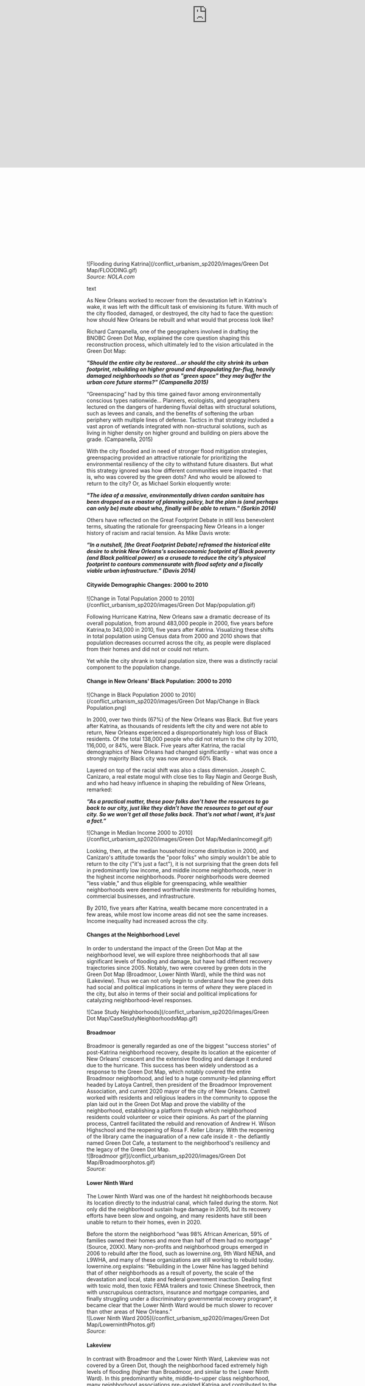 ```yaml
---
layout: post
date:   2020-05-07
image: "/conflict_urbanism_sp2020/images/Green Dot Map/Times-Picayune.png"
title:  "The Land of Sacred Waters: Hydropolitics in the Indian Subcontinent"
author: "Niharika Shekhawat, Pratibha Singh"
---
```



Water is one of the most basic needs for survival, but it also fuels commerce, trade and economic advancements. Water insecurity continues to be an indicator of instability in many regions of the Indian subcontinent, leading to shortage of drinking water, agriculture and food causing forced displacement and destruction of livelihoods. Usually these water bodies help form natural boundaries, and in several cases their access is shared by adjacent entities. The problem between transboundary water bodies is that the upstream regions can at any moment reduce, stop or pollute the flow of water to the downstream regions. This transforms water reserves into a competitive resource giving way to what is known as “Water World wars''. The theme of our project is to understand this hydropolitics in the Indian subcontinent, looking at the different scales of inter- and intra- hydropolitics and their varied repercussions.

This transforms water reserves into a competitive resource giving way to what is known as “***Water World wars***". The theme of our project is to understand this hydropolitics in the Indian subcontinent, looking at the different scales of inter- and intra- hydropolitics and their varied repercussions.


#### Case Study: Indus River


On Feb 20 2019, India decided to block the flow of its water from three tributaries of Indus river into Pakistan, days after the Pulwama terror attack in which 40 soldiers were killed in Kashmir by a suicide bomber from Pakistan.


<div class="iframe-column"><iframe src="http://www.arcgis.com/apps/MapJournal/index.html?appid=b68a9fb1884d4ed48bdcc63cfa3ebaae" style="position:absolute;top:0;left:-175;width:150%;height:800px;" frameborder="0" scrolling="no"></iframe></div>

  <br/>
  <br/>
  <br/>
  <br/>
  <br/>
  <br/>
  <br/>
  <br/>
  <br/>
  <br/>
  <br/>
  <br/>
  <br/>
  <br/>
  <br/>
  <br/>
  <br/>
  <br/>
  <br/>
  <br/>
  <br/>
  <br/>
  <br/>

![Flooding during Katrina](/conflict_urbanism_sp2020/images/Green Dot Map/FLOODING.gif)  
*Source: NOLA.com*  

text



As New Orleans worked to recover from the devastation left in Katrina's wake, it was left with the difficult task of envisioning its future. With much of the city flooded, damaged, or destroyed, the city had to face the question: how should New Orleans be rebuilt and what would that process look like?  

Richard Campanella, one of the geographers involved in drafting the BNOBC Green Dot Map, explained the core question shaping this reconstruction process, which ultimately led to the vision articulated in the Green Dot Map:  

***"Should the entire city be restored...or should the city shrink its urban footprint, rebuilding on higher ground and depopulating far-flug, heavily damaged neighborhoods so that as "green space" they may buffer the urban core future storms?" (Campanella 2015)***

“Greenspacing” had by this time gained favor among environmentally conscious types nationwide… Planners, ecologists, and geographers lectured on the dangers of hardening fluvial deltas with structural solutions, such as levees and canals, and the benefits of softening the urban periphery with multiple lines of defense. Tactics in that strategy included a vast apron of wetlands integrated with non-structural solutions, such as living in higher density on higher ground and building on piers above the grade. (Campanella, 2015)

With the city flooded and in need of stronger flood mitigation strategies, greenspacing provided an attractive rationale for prioritizing the environmental resiliency of the city to withstand future disasters. But what this strategy ignored was how different communities were impacted - that is, who was covered by the green dots? And who would be allowed to return to the city? Or, as Michael Sorkin eloquently wrote:

***"The idea of a massive, environmentally driven cordon sanitaire has been dropped as a master of planning policy, but the plan is (and perhaps can only be) mute about who, finally will be able to return." (Sorkin 2014)***  

Others have reflected on the Great Footprint Debate in still less benevolent terms, situating the rationale for greenspacing New Orleans in a longer history of racism and racial tension. As Mike Davis wrote:  

***“In a nutshell, [the Great Footprint Debate] reframed the historical elite desire to shrink New Orleans’s socioeconomic footprint of Black poverty (and Black political power) as a crusade to reduce the city’s physical footprint to contours commensurate with flood safety and a fiscally viable urban infrastructure.” (Davis 2014)***   


#### Citywide Demographic Changes: 2000 to 2010
![Change in Total Population 2000 to 2010](/conflict_urbanism_sp2020/images/Green Dot Map/population.gif)  
  
Following Hurricane Katrina, New Orleans saw a dramatic decrease of its overall population, from around 483,000 people in 2000, five years before Katrina,to 343,000 in 2010, five years after Katrina. Visualizing these shifts in total population using Census data from 2000 and 2010 shows that population decreases occurred across the city, as people were displaced from their homes and did not or could not return.

Yet while the city shrank in total population size, there was a distinctly racial component to the population change.

#### Change in New Orleans' Black Population: 2000 to 2010
![Change in Black Population 2000 to 2010](/conflict_urbanism_sp2020/images/Green Dot Map/Change in Black Population.png)  

In 2000, over two thirds (67%) of the New Orleans was Black. But five years after Katrina, as thousands of residents left the city and were not able to return, New Orleans experienced a disproportionately high loss of Black residents. Of the total 138,000 people who did not return to the city by 2010, 116,000, or 84%, were Black. Five years after Katrina, the racial demographics of New Orleans had changed significantly - what was once a strongly majority Black city was now around 60% Black.
 
Layered on top of the racial shift was also a class dimension. Joseph C. Canizaro, a real estate mogul with close ties to Ray Nagin and George Bush, and who had heavy influence in shaping the rebuilding of New Orleans, remarked:

***“As a practical matter, these poor folks don’t have the resources to go back to our city, just like they didn’t have the resources to get out of our city. So we won’t get all those folks back. That’s not what I want, it’s just a fact.”***
  
![Change in Median Income 2000 to 2010](/conflict_urbanism_sp2020/images/Green Dot Map/MedianIncomegif.gif)  

Looking, then, at the median household income distribution in 2000, and Canizaro's attitude towards the "poor folks" who simply wouldn't be able to return to the city ("it's just a fact"), it is not surprising that the green dots fell in predominantly low income, and middle income neighborhoods, never in the highest income neighborhoods. Poorer neighborhoods were deemed "less viable," and thus eligible for greenspacing, while wealthier neighborhoods were deemed worthwhile investments for rebuilding homes, commercial businesses, and infrastructure.

By 2010, five years after Katrina, wealth became more concentrated in a few areas, while most low income areas did not see the same increases. Income inequality had increased across the city. 
  

#### Changes at the Neighborhood Level
 
In order to understand the impact of the Green Dot Map at the neighborhood level, we will explore three neighborhoods that all saw significant levels of flooding and damage, but have had different recovery trajectories since 2005. Notably, two were covered by green dots in the Green Dot Map (Broadmoor, Lower Ninth Ward), while the third was not (Lakeview). Thus we can not only begin to understand how the green dots had social and political implications in terms of *where* they were placed in the city, but also in terms of their social and political implications for catalyzing neighborhood-level responses.  

![Case Study Neighborhoods](/conflict_urbanism_sp2020/images/Green Dot Map/CaseStudyNeighborhoodsMap.gif)   
#### Broadmoor
Broadmoor is generally regarded as one of the biggest "success stories" of post-Katrina neighborhood recovery, despite its location at the epicenter of New Orleans' crescent and the extensive flooding and damage it endured due to the hurricane. This success has been widely understood as a response to the Green Dot Map, which notably covered the entire Broadmoor neighborhood, and led to a huge community-led planning effort headed by Latoya Cantrell, then president of the Broadmoor Improvement Association, and current 2020 mayor of the city of New Orleans. Cantrell worked with residents and religious leaders in the community to oppose the plan laid out in the Green Dot Map and prove the viability of the neighborhood, establishing a platform through which neighborhood residents could volunteer or voice their opinions. As part of the planning process, Cantrell facilitated the rebuild and renovation of Andrew H. Wilson Highschool and the reopening of Rosa F. Keller Library. With the reopening of the library came the inaguaration of a new cafe inside it - the defiantly named Green Dot Cafe, a testament to the neighborhood's resiliency and the legacy of the Green Dot Map.   
![Broadmoor gif](/conflict_urbanism_sp2020/images/Green Dot Map/Broadmoorphotos.gif)  
*Source:* 

#### Lower Ninth Ward 
The Lower Ninth Ward was one of the hardest hit neighborhoods because its location directly to the industrial canal, which failed during the storm. Not only did the neighborhood sustain huge damage in 2005, but its recovery efforts have been slow and ongoing, and many residents have still been unable to return to their homes, even in 2020.  

Before the storm the neighborhood “was 98% African American, 59% of families owned their homes and more than half of them had no mortgage" (Source, 20XX). Many non-profits and neighborhood groups emerged in 2006 to rebuild after the flood, such as lowernine.org, 9th Ward NENA, and L9WHA, and many of these organizations are still working to rebuild today. lowernine.org explains: “Rebuilding in the Lower Nine has lagged behind that of other neighborhoods as a result of poverty, the scale of the devastation and local, state and federal government inaction. Dealing first with toxic mold, then toxic FEMA trailers and toxic Chinese Sheetrock, then with unscrupulous contractors, insurance and mortgage companies, and finally struggling under a discriminatory governmental recovery program*, it became clear that the Lower Ninth Ward would be much slower to recover than other areas of New Orleans.”   
![Lower Ninth Ward 2005](/conflict_urbanism_sp2020/images/Green Dot Map/LowerninthPhotos.gif)  
*Source:*   
#### Lakeview 
In contrast with Broadmoor and the Lower Ninth Ward, Lakeview was not covered by a Green Dot, though the neighborhood faced extremely high levels of flooding (higher than Broadmoor, and similar to the Lower Ninth Ward). In this predominantly white, middle-to-upper class neighborhood, many neighborhood associations pre-existed Katrina and contributed to the neighborhood redevelopment effort. However, the Lakeview Civic Improvements Association (LCIA), was the most prominent in steering the City’s District 5 recovery plan, issuing a recovery plan which would revitalize greenspace, rebuild private residences, build infrastructure and much more. The plan cost over over $114 Million.

![Lakeview](/conflict_urbanism_sp2020/images/Green Dot Map/Lakeviewphotos.gif)  
*Source:*  
  
#### Concluding Thoughts  
While our research focuses on the implications of the Green Dot for reconstruction of New Orleans after Katrina, there are lessons to be learned for other cities. As Rebecca Solnit wrote,  

***"The American Society of Civil Engineers said in 2007 that the U.S. had fallen so far behind in maintaining its public infrastructure—roads, bridges, schools, dams—that it would take more than a trillion and a half dollars over five years to bring it back up to standard. Instead these types of expenditures are being cut back. At the same time, public infrastructure around the world is facing unprecedented stress, with hurricanes, cyclones, floods, and forest fires all increasing in frequency and intensity. It’s easy to imagine a future in which growing numbers of cities have their frail and long-neglected infrastructures knocked out by disasters and then are left to rot, their core services never repairs or rehabilitated. The well-off, meanwhile, will withdraw into gated communities, their needs met by privatized providers.” (Solnit 2014)***  

As natural disasters continue to increase in frequency and intensity as a result of climate change, and urban inhabitants face displacement in their wake, post-disaster planning will only become more pressing.





#### Sources  
Richard Campanella, “A Katrina Lexicon,” Places Journal, July 2015. Accessed 07 May 2020. https://doi.org/10.22269/150727  

Zachary Lamb, "Connecting the Dots: The Origins, Evolutions, and Implications of the Map that Changed Post-Katrina Recovery Planning in New Orleans," November 2019. Accessed 07 2020. https://link.springer.com/chapter/10.1007/978-3-030-27205-0_3  

Carol M. Reese, Michael Sorkin, Anthony Fontenot, "New Orleans Under Reconstruction: the Crisis of Planning," Verso Books, July 2014.


